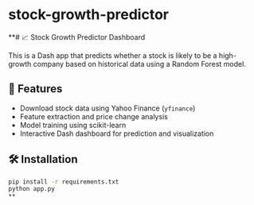 # stock-growth-predictor

**# 📈 Stock Growth Predictor Dashboard

This is a Dash app that predicts whether a stock is likely to be a high-growth company based on historical data using a Random Forest model.

## 🚀 Features

- Download stock data using Yahoo Finance (`yfinance`)
- Feature extraction and price change analysis
- Model training using scikit-learn
- Interactive Dash dashboard for prediction and visualization

## 🛠️ Installation

```bash
pip install -r requirements.txt
python app.py
**

